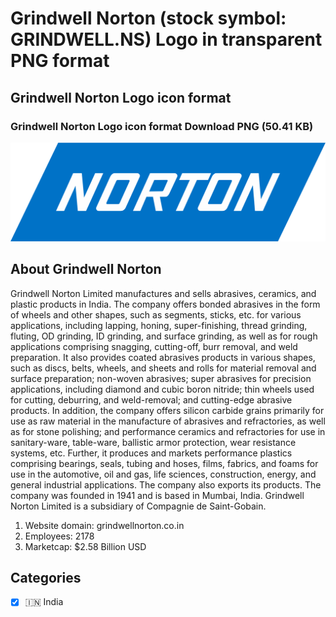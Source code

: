 # Grindwell Norton (stock symbol: GRINDWELL.NS) Logo in transparent PNG format

## Grindwell Norton Logo icon format

### Grindwell Norton Logo icon format Download PNG (50.41 KB)

![Grindwell Norton Logo icon format Download PNG (50.41 KB)](/img/orig/GRINDWELL.NS-155a919c.png)

## About Grindwell Norton

Grindwell Norton Limited manufactures and sells abrasives, ceramics, and plastic products in India. The company offers bonded abrasives in the form of wheels and other shapes, such as segments, sticks, etc. for various applications, including lapping, honing, super-finishing, thread grinding, fluting, OD grinding, ID grinding, and surface grinding, as well as for rough applications comprising snagging, cutting-off, burr removal, and weld preparation. It also provides coated abrasives products in various shapes, such as discs, belts, wheels, and sheets and rolls for material removal and surface preparation; non-woven abrasives; super abrasives for precision applications, including diamond and cubic boron nitride; thin wheels used for cutting, deburring, and weld-removal; and cutting-edge abrasive products. In addition, the company offers silicon carbide grains primarily for use as raw material in the manufacture of abrasives and refractories, as well as for stone polishing; and performance ceramics and refractories for use in sanitary-ware, table-ware, ballistic armor protection, wear resistance systems, etc. Further, it produces and markets performance plastics comprising bearings, seals, tubing and hoses, films, fabrics, and foams for use in the automotive, oil and gas, life sciences, construction, energy, and general industrial applications. The company also exports its products. The company was founded in 1941 and is based in Mumbai, India. Grindwell Norton Limited is a subsidiary of Compagnie de Saint-Gobain.

1. Website domain: grindwellnorton.co.in
2. Employees: 2178
3. Marketcap: $2.58 Billion USD


## Categories
- [x] 🇮🇳 India
